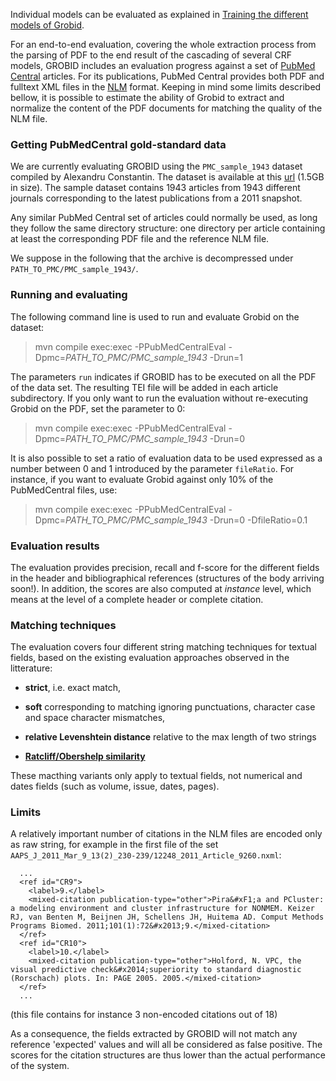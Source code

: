 Individual models can be evaluated as explained in [Training the different models of Grobid](https://github.com/grobid/grobid/wiki/Training-the-models-of-Grobid).

For an end-to-end evaluation, covering the whole extraction process from the parsing of PDF to the end result of the cascading of several CRF models, GROBID includes an evaluation progress against a set of [PubMed Central](http://www.ncbi.nlm.nih.gov/pmc) articles. For its publications, PubMed Central provides both PDF and fulltext XML files in the [NLM](http://www.ncbi.nlm.nih.gov/pmc/pmcdoc/tagging-guidelines/article/style.html) format. Keeping in mind some limits described bellow, it is possible to estimate the ability of Grobid to extract and normalize the content of the PDF documents for matching the quality of the NLM file. 

### Getting PubMedCentral gold-standard data 

We are currently evaluating GROBID using the `PMC_sample_1943` dataset compiled by Alexandru Constantin. The dataset is available at this [url](http://pdfx.cs.man.ac.uk/serve/PMC_sample_1943.zip) (1.5GB in size). The sample dataset contains 1943 articles from 1943 different journals corresponding to the latest publications from a 2011 snapshot. 

Any similar PubMed Central set of articles could normally be used, as long they follow the same directory structure: one directory per article containing at least the corresponding PDF file and the reference NLM file. 

We suppose in the following that the archive is decompressed under `PATH_TO_PMC/PMC_sample_1943/`.


### Running and evaluating 

The following command line is used to run and evaluate Grobid on the dataset:

> mvn compile exec:exec -PPubMedCentralEval -Dpmc=*PATH_TO_PMC/PMC_sample_1943* -Drun=1

The parameters `run` indicates if GROBID has to be executed on all the PDF of the data set. The resulting TEI file will be added in each article subdirectory. If you only want to run the evaluation without re-executing Grobid on the PDF, set the parameter to 0:

> mvn compile exec:exec -PPubMedCentralEval -Dpmc=*PATH_TO_PMC/PMC_sample_1943* -Drun=0

It is also possible to set a ratio of evaluation data to be used expressed as a number between 0 and 1 introduced by the parameter `fileRatio`. For instance, if you want to evaluate Grobid against only 10% of the PubMedCentral files, use:

> mvn compile exec:exec -PPubMedCentralEval -Dpmc=*PATH_TO_PMC/PMC_sample_1943* -Drun=0 -DfileRatio=0.1

### Evaluation results

The evaluation provides precision, recall and f-score for the different fields in the header and bibliographical references (structures of the body arriving soon!). In addition, the scores are also computed at *instance* level, which means at the level of a complete header or complete citation.


### Matching techniques


The evaluation covers four different string matching techniques for textual fields, based on the existing evaluation approaches observed in the litterature:

* __strict__, i.e. exact match,

* __soft__ corresponding to matching ignoring punctuations, character case and space character mismatches,

* __relative Levenshtein distance__ relative to the max length of two strings

* [__Ratcliff/Obershelp similarity__](http://xlinux.nist.gov/dads/HTML/ratcliffObershelp.html) 

These macthing variants only apply to textual fields, not numerical and dates fields (such as volume, issue, dates, pages).



### Limits

A relatively important number of citations in the NLM files are encoded only as raw string, for example in the first file of the set `AAPS_J_2011_Mar_9_13(2)_230-239/12248_2011_Article_9260.nxml`: 

	  ...
      <ref id="CR9">
        <label>9.</label>
        <mixed-citation publication-type="other">Pira&#xF1;a and PCluster: a modeling environment and cluster infrastructure for NONMEM. Keizer RJ, van Benten M, Beijnen JH, Schellens JH, Huitema AD. Comput Methods Programs Biomed. 2011;101(1):72&#x2013;9.</mixed-citation>
      </ref>
      <ref id="CR10">
        <label>10.</label>
        <mixed-citation publication-type="other">Holford, N. VPC, the visual predictive check&#x2014;superiority to standard diagnostic (Rorschach) plots. In: PAGE 2005. 2005.</mixed-citation>
      </ref>
	  ...

(this file contains for instance 3 non-encoded citations out of 18)

As a consequence, the fields extracted by GROBID will not match any reference 'expected' values and will all be considered as false positive. The scores for the citation structures are thus lower than the actual performance of the system. 

